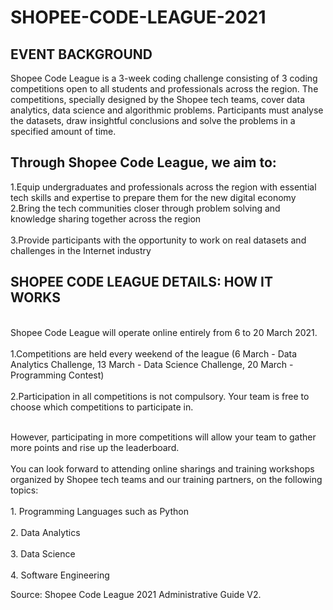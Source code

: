 # SHOPEE-CODE-LEAGUE-2021

<h2>EVENT BACKGROUND</h2>
Shopee Code League is a 3-week coding challenge consisting of 3 coding competitions open to all students and professionals across the region. The competitions, specially designed by the Shopee tech teams, cover data analytics, data science and algorithmic problems. Participants must analyse the datasets, draw insightful conclusions and solve the problems in a specified amount of time.

<h2>Through Shopee Code League, we aim to:</h2>
<p>1.Equip undergraduates and professionals across the region with essential tech skills and expertise to prepare them for the new digital economy
<br>2.Bring the tech communities closer through problem solving and knowledge sharing together across the region</br>
<br>3.Provide participants with the opportunity to work on real datasets and challenges in the Internet industry</br></p>

<h2>SHOPEE CODE LEAGUE DETAILS: HOW IT WORKS</h2>
<p><br>Shopee Code League will operate online entirely from 6 to 20 March 2021.</br>
<br>1.Competitions are held every weekend of the league (6 March - Data Analytics Challenge, 13 March - Data Science Challenge, 20 March - Programming Contest)</br>
<br>2.Participation in all competitions is not compulsory. Your team is free to choose which competitions to participate in.</br></p>

<p><br>However, participating in more competitions will allow your team to gather more points and rise up the leaderboard.</br>
<br>You can look forward to attending online sharings and training workshops organized by Shopee tech teams and our training partners, on the following topics:</br>
<br>1. Programming Languages such as Python</br>
<br>2. Data Analytics</br>
<br>3. Data Science</br>
<br>4. Software Engineering</br></p>

Source: Shopee Code League 2021 Administrative Guide V2.
